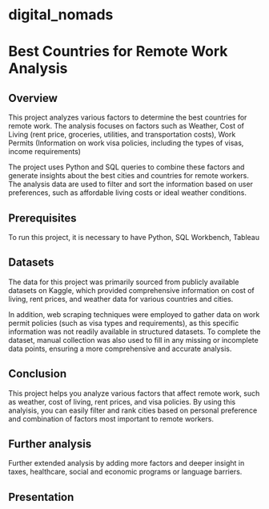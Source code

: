 # digital_nomads

# Best Countries for Remote Work Analysis

## Overview

This project analyzes various factors to determine the best countries for remote work. The analysis focuses on factors such as Weather, Cost of Living (rent price, groceries, utilities, and transportation costs), Work Permits (Information on work visa policies, including the types of visas, income requirements)

The project uses Python and SQL queries to combine these factors and generate insights about the best cities and countries for remote workers. The analysis data are used to filter and sort the information based on user preferences, such as affordable living costs or ideal weather conditions.

## Prerequisites

To run this project, it is necessary to have Python, SQL Workbench, Tableau

## Datasets

The data for this project was primarily sourced from publicly available datasets on Kaggle, which provided comprehensive information on cost of living, rent prices, and weather data for various countries and cities.

In addition, web scraping techniques were employed to gather data on work permit policies (such as visa types and requirements), as this specific information was not readily available in structured datasets. To complete the dataset, manual collection was also used to fill in any missing or incomplete data points, ensuring a more comprehensive and accurate analysis.


## Conclusion

This project helps you analyze various factors that affect remote work, such as weather, cost of living, rent prices, and visa policies. By using this analyisis, you can easily filter and rank cities based on personal preference and combination of factors most important to remote workers.


## Further analysis

Further extended analysis by adding more factors and deeper insight in taxes, healthcare, social and economic programs or language barriers.

## Presentation

